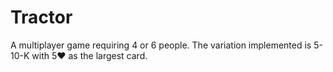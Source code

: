 # Tractor
A multiplayer game requiring 4 or 6 people. The variation implemented is 5-10-K with 5♥ as the largest card.
